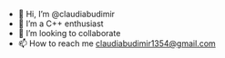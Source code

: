 - 👋 Hi, I’m @claudiabudimir
- 👀 I’m a C++ enthusiast
- 💞️ I’m looking to collaborate 
- 📫 How to reach me claudiabudimir1354@gmail.com

<!---
claudiabudimir/claudiabudimir is a ✨ special ✨ repository because its `README.md` (this file) appears on your GitHub profile.
You can click the Preview link to take a look at your changes.
--->

